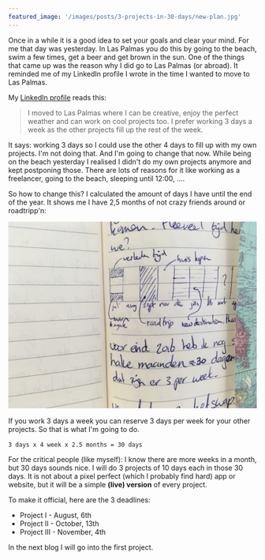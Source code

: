 ```yaml
---
featured_image: '/images/posts/3-projects-in-30-days/new-plan.jpg'
---
```


Once in a while it is a good idea to set your goals and clear your mind. For me that day was yesterday. In Las Palmas you do this by going to the beach, swim a few times, get a beer and get brown in the sun. One of the things that came up was the reason why I did go to Las Palmas (or abroad). It reminded me of my LinkedIn profile I wrote in the time I wanted to move to Las Palmas.

My [LinkedIn profile](https://linkedin.com/in/adriaanvanrossum) reads this:

> I moved to Las Palmas where I can be creative, enjoy the perfect weather and can work on cool projects too. I prefer working 3 days a week as the other projects fill up the rest of the week.

It says: working 3 days so I could use the other 4 days to fill up with my own projects. I'm not doing that. And I'm going to change that now. While being on the beach yesterday I realised I didn't do my own projects anymore and kept postponing those. There are lots of reasons for it like working as a freelancer, going to the beach, sleeping until 12:00, ….

So how to change this? I calculated the amount of days I have until the end of the year. It shows me I have 2,5 months of not crazy friends around or roadtripp'n:

<div><img src="/images/posts/3-projects-in-30-days/new-plan.jpg"></div>

If you work 3 days a week you can reserve 3 days per week for your other projects. So that is what I'm going to do.

```
3 days x 4 week x 2.5 months = 30 days
```

For the critical people (like myself): I know there are more weeks in a month, but 30 days sounds nice. I will do 3 projects of 10 days each in those 30 days. It is not about a pixel perfect (which I probably find hard) app or website, but it will be a simple **(live) version** of every project.

To make it official, here are the 3 deadlines:

 - Project I - August, 6th
 - Project II - October, 13th
 - Project III - November, 4th
 
In the next blog I will go into the first project.
